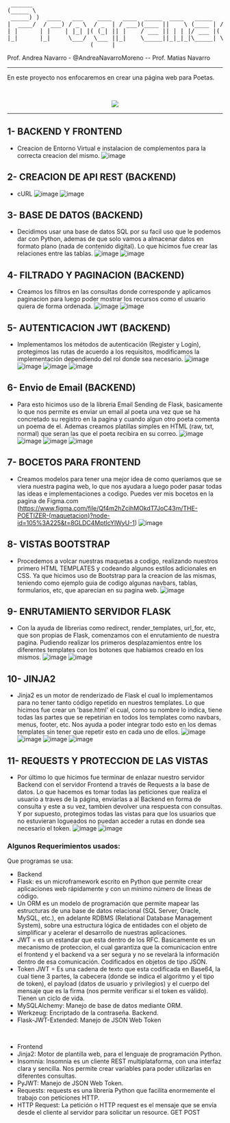 
<pre>
 ______                                                           _                       _ 
(_____ \                                                         (_)                     | |
 _____) )  ____   ___    ____   ____  _____  ____   _____   ____  _   ___   ____   _____ | |
|  ____/  / ___) / _ \  / _  | / ___)(____ ||    \ (____ | / ___)| | / _ \ |  _ \ (_____)| |
| |      | |    | |_| |( (_| || |    / ___ || | | |/ ___ |( (___ | || |_| || | | |       | |
|_|      |_|     \___/  \___ ||_|    \_____||_|_|_|\_____| \____)|_| \___/ |_| |_|       |_|
                       (_____|                                                              
</pre>

Prof. Andrea Navarro - @AndreaNavarroMoreno -- Prof. Matias Navarro 

-----------------------------------------------------------------------------------------------------------------------------------------

En este proyecto nos enfocaremos en crear una página web para Poetas.

<br>

<p align='center'>
 <img src='https://user-images.githubusercontent.com/83615514/202943480-72f8dadd-8d37-468e-a9bf-16638dbb4410.png'>
</p>


-----------------------------------------------------------------------------------------------------------------------------------------

  ##
## 1- BACKEND Y FRONTEND
  - Creacion de Entorno Virtual e instalacion de complementos para la correcta creacion del mismo.
  ![image](https://user-images.githubusercontent.com/83615514/202869917-6105b45e-2660-406b-b11e-dac463d22786.png)


## 2- CREACION DE API REST (BACKEND)
  - cURL
  ![image](https://user-images.githubusercontent.com/83615514/202869946-27aeef8d-80ca-4bef-8de4-0bb0b49f7a83.png)
  ![image](https://user-images.githubusercontent.com/83615514/202869960-243388e2-b294-4839-92b5-096efa27a6ef.png)


## 3- BASE DE DATOS (BACKEND)
  - Decidimos usar una base de datos SQL por su facil uso que le podemos dar con Python, ademas de que solo vamos a almacenar datos en formato plano (nada de contenido digital).
  Lo que hicimos fue crear las relaciones entre las tablas.
  ![image](https://user-images.githubusercontent.com/83615514/202870493-00450846-eac0-42c4-bdab-8206a895e501.png)
  ![image](https://user-images.githubusercontent.com/83615514/203188950-df0c74b2-4fe3-4063-aad3-a937fb3c41b8.png)


## 4- FILTRADO Y PAGINACION (BACKEND)
  -  Creamos los filtros en las consultas donde corresponde y aplicamos paginacion para luego poder mostrar los recursos como el usuario quiera de forma ordenada.
  ![image](https://user-images.githubusercontent.com/83615514/202876183-4485a70d-29e5-41c4-9192-cd1ed70624aa.png)
  ![image](https://user-images.githubusercontent.com/83615514/202876186-5939b5e6-5c20-4dc8-910b-50db38d4ab6a.png)

## 5- AUTENTICACION JWT (BACKEND)
  - Implementamos los métodos de autenticación (Register y Login), protegimos las rutas de acuerdo a los requisitos, modificamos la implementación dependiendo del rol donde sea necesario.
 ![image](https://user-images.githubusercontent.com/83615514/202876276-ba7d8860-7056-4c51-b2cb-5df17e9f60a1.png)
 ![image](https://user-images.githubusercontent.com/83615514/202876281-40c9a6fc-4d9e-4774-8a60-ecc3ff5476ee.png)
 ![image](https://user-images.githubusercontent.com/83615514/202876301-e24c1ae1-6047-4767-8cd4-c5899b17b1e6.png)
 ![image](https://user-images.githubusercontent.com/83615514/202876327-02121067-b93f-44de-83b2-0deccf7eb8fb.png)

## 6- Envio de Email (BACKEND)
  - Para esto hicimos uso de la libreria Email Sending de Flask, basicamente lo que nos permite es enviar un email al poeta una vez que se ha concretado su registro en la pagina y cuando algun otro poeta comenta un poema de el. Ademas creamos platillas simples en HTML (raw, txt, normal) que seran las que el poeta recibira en su correo.
  ![image](https://user-images.githubusercontent.com/83615514/202876406-f70d6589-48be-400f-ba2b-5a05a711ad3a.png)
  ![image](https://user-images.githubusercontent.com/83615514/202876412-b9c8b5d4-9c55-4733-88b2-65d1262b11f2.png)
  ![image](https://user-images.githubusercontent.com/83615514/202876427-2a0a0498-1154-4b4b-b03c-afd6d48537fd.png)
  ![image](https://user-images.githubusercontent.com/83615514/203184857-40a5950c-f9da-4195-b4a1-01e63a056fdd.png)


## 7- BOCETOS PARA FRONTEND
  - Creamos modelos para tener una mejor idea de como queriamos que se viera nuestra pagina web, lo que nos ayudara a luego poder pasar todas las ideas e implementaciones a codigo. Puedes ver mis bocetos en la pagina de Figma.com (https://www.figma.com/file/Qf4m2hZcihMOkdT7JoC43m/THE-POETIZER-(maquetacion)?node-id=105%3A225&t=8GLDC4MptIcYlWyU-1)
  ![image](https://user-images.githubusercontent.com/83615514/202876568-feb1095f-b3f1-4d25-9761-d110b5f18e4a.png)

## 8- VISTAS BOOTSTRAP
- Procedemos a volcar nuestras maquetas a codigo, realizando nuestros primero HTML TEMPLATES y codeando algunos estilos adicionales en CSS. Ya que hicimos uso de Bootstrap para la creacion de las mismas, teniendo como ejemplo guia de codigo algunas navbars, tablas, formularios, etc, que aparecian en su pagina web.
![image](https://user-images.githubusercontent.com/83615514/202876729-614c7209-c3fe-4379-bad4-5c6d33e04180.png)

## 9- ENRUTAMIENTO SERVIDOR FLASK
- Con la ayuda de librerias como redirect, render_templates, url_for, etc, que son propias de Flask, comenzamos con el enrutamiento de nuestra pagina. Pudiendo realizar los primeros desplazamientos entre los diferentes templates con los botones que habiamos creado en los mismos.
![image](https://user-images.githubusercontent.com/83615514/202876927-3dea38f6-9ad4-454e-909e-3283cd35fcec.png)
![image](https://user-images.githubusercontent.com/83615514/202876941-2bdd39cf-00ed-43e9-a971-8a1cf1dfa5f6.png)

## 10- JINJA2
- Jinja2 es un motor de renderizado de Flask el cual lo implementamos para no tener tanto código repetido en nuestros templates. Lo que hicimos fue crear un 'base.html' el cual, como su nombre lo indica, tiene todas las partes que se repetirian en todos los templates como navbars, menus, footer, etc. Nos ayuda a poder integrar todo esto en los demas templates sin tener que repetir esto en cada uno de ellos.
 ![image](https://user-images.githubusercontent.com/83615514/202944417-68bd5a12-c357-479e-badd-ff2e08959f18.png)
 ![image](https://user-images.githubusercontent.com/83615514/202944529-ce8e91cc-1102-4649-95b6-cf3e1907437d.png)
 ![image](https://user-images.githubusercontent.com/83615514/202944559-4f154603-652e-4a5e-8f47-dae8efbaa518.png)
 ![image](https://user-images.githubusercontent.com/83615514/202944985-fd36d243-51d4-415b-8405-7b823d47324c.png)

## 11- REQUESTS Y PROTECCION DE LAS VISTAS
- Por último lo que hicimos fue terminar de enlazar nuestro servidor Backend con el servidor Frontend a través de Requests a la base de datos. Lo que hacemos es tomar todas las peticiones que realiza el usuario a traves de la página, enviarlas a al Backend en forma de consulta y este a su vez, tambien devolver una respuesta con consultas. Y por supuesto, protegimos todas las vistas para que los usuarios que no estuvieran logueados no puedan acceder a rutas en donde sea necesario el token.
  ![image](https://user-images.githubusercontent.com/83615514/202945178-ac37836b-29ef-4224-9975-8a7326b7b261.png)
  ![image](https://user-images.githubusercontent.com/83615514/202945343-826d1014-4f2c-4355-bded-b060aa04a210.png) 


### Algunos Requerimientos usados:
Que programas se usa:
-    Backend
  - Flask: es un microframework escrito en Python que permite crear aplicaciones web rápidamente y con un mínimo número de líneas de código.
  - Un ORM es un modelo de programación que permite mapear las estructuras de una base de datos relacional (SQL Server, Oracle, MySQL, etc.), en adelante RDBMS (Relational Database Management System), sobre una estructura lógica de entidades con el objeto de simplificar y acelerar el desarrollo de nuestras aplicaciones.
  - JWT = es un estandar que esta dentro de los RFC. Basicamente es un mecanismo de proteccion, el cual garantiza que la comunicacion entre el frontend y el backend va a ser segura y no se revelará la información dentro de esa comunicación. Codificados en objetos de tipo JSON.
  - Token JWT = Es una cadena de texto que esta codificada en Base64, la cual tiene 3 partes, la cabecera (donde se indica el algoritmo y el tipo de token), el payload (datos de usuario y privilegios) y el cuerpo del mensaje que es la firma (nos permite verificar si el token es válido). Tienen un ciclo de vida.
  - MySQLAlchemy: Manejo de base de datos mediante ORM.
  - Werkzeug: Encriptado de la contraseña. Backend.
  - Flask-JWT-Extended: Manejo de JSON Web Token

<br>

-    Frontend
  - Jinja2: Motor de plantilla web, para el lenguaje de programación Python.
  - Insomnia: Insomnia es un cliente REST multiplataforma, con una interfaz clara y sencilla. Nos permite crear variables para poder utilizarlas en diferentes consultas.
  - PyJWT: Manejo de JSON Web Token.
  - Requests: requests es una librería Python que facilita enormemente el trabajo con peticiones HTTP. 
  - HTTP Request: La petición o HTTP request es el mensaje que se envía desde el cliente al servidor para solicitar un resource. GET POST
